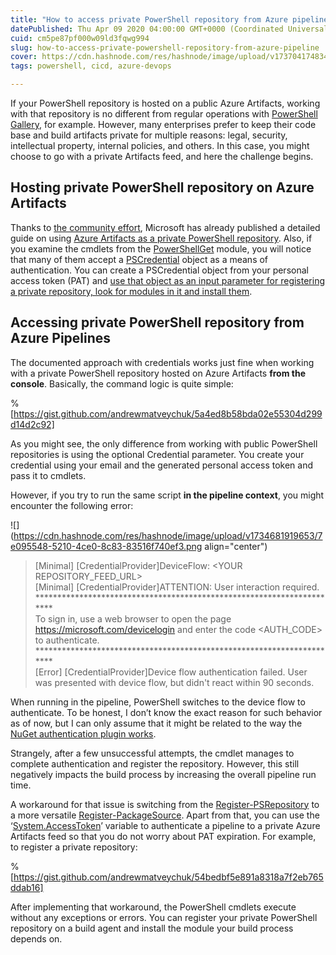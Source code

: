 ```yaml
---
title: "How to access private PowerShell repository from Azure pipeline"
datePublished: Thu Apr 09 2020 04:00:00 GMT+0000 (Coordinated Universal Time)
cuid: cm5pe87pf000w09ld3fqwg994
slug: how-to-access-private-powershell-repository-from-azure-pipeline
cover: https://cdn.hashnode.com/res/hashnode/image/upload/v1737041748344/262c439c-efca-4c25-a2b1-ec6f621e5c9f.png
tags: powershell, cicd, azure-devops

---
```


If your PowerShell repository is hosted on a public Azure Artifacts, working with that repository is no different from regular operations with [PowerShell Gallery](https://www.powershellgallery.com/), for example. However, many enterprises prefer to keep their code base and build artifacts private for multiple reasons: legal, security, intellectual property, internal policies, and others. In this case, you might choose to go with a private Artifacts feed, and here the challenge begins.

## Hosting private PowerShell repository on Azure Artifacts

Thanks to [the community effort](https://medium.com/@jsrice7391/using-vsts-for-your-companys-private-powershell-library-e333b15d58c8), Microsoft has already published a detailed guide on using [Azure Artifacts as a private PowerShell repository](https://docs.microsoft.com/en-us/azure/devops/artifacts/tutorials/private-powershell-library). Also, if you examine the cmdlets from the [PowerShellGet](https://docs.microsoft.com/en-us/powershell/module/powershellget/) module, you will notice that many of them accept a [PSCredential](https://docs.microsoft.com/en-us/dotnet/api/system.management.automation.pscredential) object as a means of authentication. You can create a PSCredential object from your personal access token (PAT) and [use that object as an input parameter for registering a private repository, look for modules in it and install them](https://docs.microsoft.com/en-us/azure/devops/artifacts/tutorials/private-powershell-library#connecting-to-the-feed-as-a-powershell-repo).

## Accessing private PowerShell repository from Azure Pipelines

The documented approach with credentials works just fine when working with a private PowerShell repository hosted on Azure Artifacts **from the console**. Basically, the command logic is quite simple:

%[https://gist.github.com/andrewmatveychuk/5a4ed8b58bda02e55304d299d14d2c92] 

As you might see, the only difference from working with public PowerShell repositories is using the optional Credential parameter. You create your credential using your email and the generated personal access token and pass it to cmdlets.

However, if you try to run the same script **in the pipeline context**, you might encounter the following error:

![](https://cdn.hashnode.com/res/hashnode/image/upload/v1734681919653/7e095548-5210-4ce0-8c83-83516f740ef3.png align="center")

> \[Minimal\] \[CredentialProvider\]DeviceFlow: &lt;YOUR REPOSITORY\_FEED\_URL&gt;  
> \[Minimal\] \[CredentialProvider\]ATTENTION: User interaction required.  
> \*\*\*\*\*\*\*\*\*\*\*\*\*\*\*\*\*\*\*\*\*\*\*\*\*\*\*\*\*\*\*\*\*\*\*\*\*\*\*\*\*\*\*\*\*\*\*\*\*\*\*\*\*\*\*\*\*\*\*\*\*\*\*\*\*\*\*\*\*\*  
> To sign in, use a web browser to open the page https://microsoft.com/devicelogin and enter the code &lt;AUTH\_CODE&gt; to authenticate.  
> \*\*\*\*\*\*\*\*\*\*\*\*\*\*\*\*\*\*\*\*\*\*\*\*\*\*\*\*\*\*\*\*\*\*\*\*\*\*\*\*\*\*\*\*\*\*\*\*\*\*\*\*\*\*\*\*\*\*\*\*\*\*\*\*\*\*\*\*\*\*  
> \[Error\] \[CredentialProvider\]Device flow authentication failed. User was presented with device flow, but didn't react within 90 seconds.

When running in the pipeline, PowerShell switches to the device flow to authenticate. To be honest, I don’t know the exact reason for such behavior as of now, but I can only assume that it might be related to the way the [NuGet authentication plugin works](https://docs.microsoft.com/en-us/nuget/reference/extensibility/nuget-cross-platform-authentication-plugin).

Strangely, after a few unsuccessful attempts, the cmdlet manages to complete authentication and register the repository. However, this still negatively impacts the build process by increasing the overall pipeline run time.

A workaround for that issue is switching from the [Register-PSRepository](https://docs.microsoft.com/en-us/powershell/module/powershellget/register-psrepository) to a more versatile [Register-PackageSource](https://docs.microsoft.com/en-us/powershell/module/packagemanagement/register-packagesource). Apart from that, you can use the ‘[System.AccessToken](https://docs.microsoft.com/en-us/azure/devops/pipelines/build/variables?view=azure-devops&tabs=yaml#systemaccesstoken)’ variable to authenticate a pipeline to a private Azure Artifacts feed so that you do not worry about PAT expiration. For example, to register a private repository:

%[https://gist.github.com/andrewmatveychuk/54bedbf5e891a8318a7f2eb765ddab16] 

After implementing that workaround, the PowerShell cmdlets execute without any exceptions or errors. You can register your private PowerShell repository on a build agent and install the module your build process depends on.
